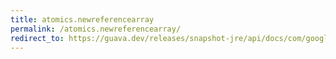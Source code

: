 ```yaml
---
title: atomics.newreferencearray
permalink: /atomics.newreferencearray/
redirect_to: https://guava.dev/releases/snapshot-jre/api/docs/com/google/common/util/concurrent/Atomics.html#newReferenceArray-E:A-
---
```

